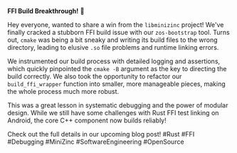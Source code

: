 **FFI Build Breakthrough!** 🎉

Hey everyone, wanted to share a win from the `libminizinc` project! We've finally cracked a stubborn FFI build issue with our `zos-bootstrap` tool. Turns out, `cmake` was being a bit sneaky and writing its build files to the wrong directory, leading to elusive `.so` file problems and runtime linking errors.

We instrumented our build process with detailed logging and assertions, which quickly pinpointed the `cmake -B` argument as the key to directing the build correctly. We also took the opportunity to refactor our `build_ffi_wrapper` function into smaller, more manageable pieces, making the whole process much more robust.

This was a great lesson in systematic debugging and the power of modular design. While we still have some challenges with Rust FFI test linking on Android, the core C++ component now builds reliably!

Check out the full details in our upcoming blog post! #Rust #FFI #Debugging #MiniZinc #SoftwareEngineering #OpenSource
